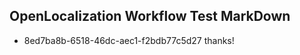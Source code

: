 ## OpenLocalization Workflow Test MarkDown
* 8ed7ba8b-6518-46dc-aec1-f2bdb77c5d27 
thanks!<!--HONumber=Mar16_HO4-->
